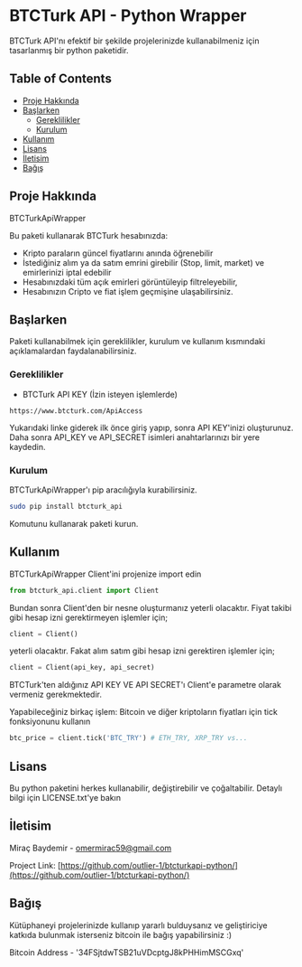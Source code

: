 # BTCTurk API - Python Wrapper

BTCTurk API'nı efektif bir şekilde projelerinizde kullanabilmeniz için tasarlanmış bir python paketidir.

<!-- TABLE OF CONTENTS -->
## Table of Contents

* [Proje Hakkında](#proje-hakkında)
* [Başlarken](#başlarken)
  * [Gereklilikler](#gereklilikler)
  * [Kurulum](#kurulum)
* [Kullanım](#kullanım)
* [Lisans](#lisans)
* [İletisim](#i̇letisim)
* [Bağış](#bağış)



<!-- Proje Hakkında -->
## Proje Hakkında

BTCTurkApiWrapper

Bu paketi kullanarak BTCTurk hesabınızda:
* Kripto paraların güncel fiyatlarını anında öğrenebilir
* İstediğiniz alım ya da satım emrini girebilir (Stop, limit, market) ve emirlerinizi iptal edebilir
* Hesabınızdaki tüm açık emirleri görüntüleyip filtreleyebilir,
* Hesabınızın Cripto ve fiat işlem geçmişine ulaşabilirsiniz.


<!-- GETTING STARTED -->
## Başlarken

Paketi kullanabilmek için gereklilikler, kurulum ve kullanım kısmındaki açıklamalardan faydalanabilirsiniz.

### Gereklilikler
 
* BTCTurk API KEY (İzin isteyen işlemlerde)
```
https://www.btcturk.com/ApiAccess
```
Yukarıdaki linke giderek ilk önce giriş yapıp, sonra API KEY'inizi oluşturunuz.
Daha sonra API_KEY ve API_SECRET isimleri anahtarlarınızı bir yere kaydedin.

### Kurulum

BTCTurkApiWrapper'ı pip aracılığıyla kurabilirsiniz. 
```sh
sudo pip install btcturk_api 
```
Komutunu kullanarak paketi kurun.


<!-- USAGE EXAMPLES -->
## Kullanım

BTCTurkApiWrapper Client'ini projenize import edin
```py
from btcturk_api.client import Client
```
Bundan sonra Client'den bir nesne oluşturmanız yeterli olacaktır.
Fiyat takibi gibi hesap izni gerektirmeyen işlemler için;
```py
client = Client()
```
yeterli olacaktır. Fakat alım satım gibi hesap izni gerektiren işlemler için;
```py
client = Client(api_key, api_secret)
```
BTCTurk'ten aldığınız API KEY VE API SECRET'ı Client'e parametre olarak vermeniz gerekmektedir.

Yapabileceğiniz birkaç işlem:
Bitcoin ve diğer kriptoların fiyatları için tick fonksiyonunu kullanın
```py
btc_price = client.tick('BTC_TRY') # ETH_TRY, XRP_TRY vs...
```



<!-- LICENSE -->
## Lisans

Bu python paketini herkes kullanabilir, değiştirebilir ve çoğaltabilir. Detaylı bilgi için LICENSE.txt'ye bakın



<!-- CONTACT -->
## İletisim

Miraç Baydemir -  omermirac59@gmail.com

Project Link: [https://github.com/outlier-1/btcturkapi-python/](https://github.com/outlier-1/btcturkapi-python/)

<!-- CONTACT -->
## Bağış
Kütüphaneyi projelerinizde kullanıp yararlı bulduysanız ve geliştiriciye katkıda bulunmak isterseniz bitcoin ile bağış yapabilirsiniz :)

Bitcoin Address - '34FSjtdwTSB21uVDcptgJ8kPHHimMSCGxq'

